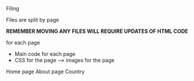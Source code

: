 Filing

Files are split by page

**REMEMBER MOVING ANY FILES WILL REQUIRE UPDATES OF HTML CODE**

for each page
- Main code for each page
- CSS for the page
--> images for the page

Home page
About page
Country
